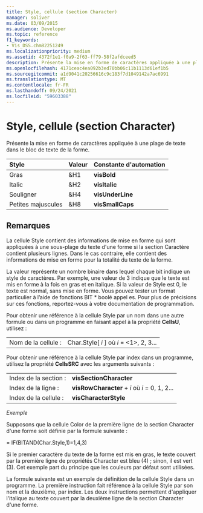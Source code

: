 ```yaml
---
title: Style, cellule (section Character)
manager: soliver
ms.date: 03/09/2015
ms.audience: Developer
ms.topic: reference
f1_keywords:
- Vis_DSS.chm82251249
ms.localizationpriority: medium
ms.assetid: 4372f1e1-f0a9-2f63-ff79-58f2afdceed5
description: Présente la mise en forme de caractères appliquée à une plage de texte dans le bloc de texte de la forme.
ms.openlocfilehash: 4171ceac4ea092b3ed70bb06c11b1113d61ef1b5
ms.sourcegitcommit: a1d9041c20256616c9c183f7d1049142a7ac6991
ms.translationtype: MT
ms.contentlocale: fr-FR
ms.lasthandoff: 09/24/2021
ms.locfileid: "59603388"
---
```

# <a name="style-cell-character-section"></a>Style, cellule (section Character)

Présente la mise en forme de caractères appliquée à une plage de texte dans le bloc de texte de la forme.
  
|**Style**|**Valeur**|**Constante d'automation**|
|:-----|:-----|:-----|
| Gras  <br/> | &amp;H1  <br/> |**visBold** <br/> |
| Italic  <br/> | &amp;H2  <br/> |**visItalic** <br/> |
| Souligner  <br/> | &amp;H4  <br/> |**visUnderLine** <br/> |
| Petites majuscules  <br/> | &amp;H8  <br/> |**visSmallCaps** <br/> |
   
## <a name="remarks"></a>Remarques

La cellule Style contient des informations de mise en forme qui sont appliquées à une sous-plage du texte d'une forme si la section Caractère contient plusieurs lignes. Dans le cas contraire, elle contient des informations de mise en forme pour la totalité du texte de la forme.
  
La valeur représente un nombre binaire dans lequel chaque bit indique un style de caractères. Par exemple, une valeur de 3 indique que le texte est mis en forme à la fois en gras et en italique. Si la valeur de Style est 0, le texte est normal, sans mise en forme. Vous pouvez tester un format particulier à l’aide de fonctions BIT \* boolé appel es. Pour plus de précisions sur ces fonctions, reportez-vous à votre documentation de programmation.
  
Pour obtenir une référence à la cellule Style par un nom dans une autre formule ou dans un programme en faisant appel à la propriété **CellsU**, utilisez : 
  
|||
|:-----|:-----|
| Nom de la cellule :  <br/> | Char.Style[  *i*  ] où  *i*  = <1>, 2, 3...  <br/> |
   
Pour obtenir une référence à la cellule Style par index dans un programme, utilisez la propriété **CellsSRC** avec les arguments suivants : 
  
|||
|:-----|:-----|
| Index de la section :  <br/> |**visSectionCharacter** <br/> |
| Index de la ligne :  <br/> |**visRowCharacter**  +   *i* où *i* = 0, 1, 2...  <br/> |
| Index de la cellule :  <br/> |**visCharacterStyle** <br/> |
   
 *Exemple* 
  
Supposons que la cellule Color de la première ligne de la section Character d'une forme soit définie par la formule suivante :
  
= IF(BITAND(Char.Style,1)=1,4,3)
  
Si le premier caractère du texte de la forme est mis en gras, le texte couvert par la première ligne de propriétés Character est bleu (4) ; sinon, il est vert (3). Cet exemple part du principe que les couleurs par défaut sont utilisées.
  
La formule suivante est un exemple de définition de la cellule Style dans un programme. La première instruction fait référence à la cellule Style par son nom et la deuxième, par index. Les deux instructions permettent d'appliquer l'italique au texte couvert par la deuxième ligne de la section Character d'une forme.
  


